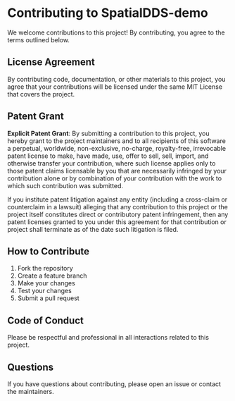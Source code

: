 # Contributing to SpatialDDS-demo

We welcome contributions to this project! By contributing, you agree to the terms outlined below.

## License Agreement

By contributing code, documentation, or other materials to this project, you agree that your contributions will be licensed under the same MIT License that covers the project.

## Patent Grant

**Explicit Patent Grant**: By submitting a contribution to this project, you hereby grant to the project maintainers and to all recipients of this software a perpetual, worldwide, non-exclusive, no-charge, royalty-free, irrevocable patent license to make, have made, use, offer to sell, sell, import, and otherwise transfer your contribution, where such license applies only to those patent claims licensable by you that are necessarily infringed by your contribution alone or by combination of your contribution with the work to which such contribution was submitted.

If you institute patent litigation against any entity (including a cross-claim or counterclaim in a lawsuit) alleging that any contribution to this project or the project itself constitutes direct or contributory patent infringement, then any patent licenses granted to you under this agreement for that contribution or project shall terminate as of the date such litigation is filed.

## How to Contribute

1. Fork the repository
2. Create a feature branch
3. Make your changes
4. Test your changes
5. Submit a pull request

## Code of Conduct

Please be respectful and professional in all interactions related to this project.

## Questions

If you have questions about contributing, please open an issue or contact the maintainers.